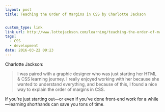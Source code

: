 ```yaml
---
layout: post
title: Teaching the Order of Margins in CSS by Charlotte Jackson


custom_type: link
link_url: http://www.lottejackson.com/learning/teaching-the-order-of-margins
tags:
  - CSS
  - development
date: 2016-03-22 09:23
---
```

Charlotte Jackson:

> I was paired with a graphic designer who was just starting her HTML & CSS learning journey. I really enjoyed working with her because she wanted to understand everything, and because of this, I found a nice way to explain the order of margins in CSS.

If you're just starting out—or even if you've done front-end work for a while—learning shorthands can save you tons of time.
